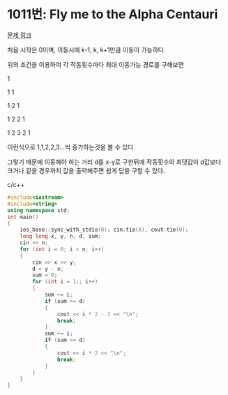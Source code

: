 # 1011번: Fly me to the Alpha Centauri
[문제 링크](https://www.acmicpc.net/problem/1011)

처음 시작은 0이며, 이동시에 k-1, k, k+1만큼 이동이 가능하다.

위의 조건을 이용하여 각 작동횟수마다 최대 이동가능 경로를 구해보면

1

1 1

1 2 1

1 2 2 1

1 2 3 2 1

이런식으로 1,1,2,2,3...씩 증가하는것을 볼 수 있다.

그렇기 때문에 이동해야 하는 거리 d를 x-y로 구한뒤에 작동횟수의 최댓값이 d값보다 크거나 같을 경우까지 값을 출력해주면 쉽게 답을 구할 수 있다.

c/c++

``` c++
#include<iostream>
#include<string>
using namespace std;
int main()
{
	ios_base::sync_with_stdio(0); cin.tie(0), cout.tie(0);
	long long x, y, n, d, sum;
	cin >> n;
	for (int i = 0; i < n; i++)
	{
		cin >> x >> y;
		d = y - x;
		sum = 0;
		for (int i = 1;; i++)
		{
			sum += i;
			if (sum >= d)
			{
				cout << i * 2 - 1 << "\n";
				break;
			}
			sum += i;
			if (sum >= d)
			{
				cout << i * 2 << "\n";
				break;
			}
		}
	}
}
